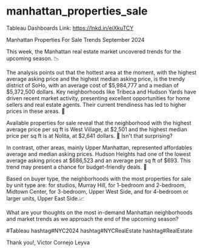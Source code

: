 # manhattan_properties_sale

Tableau Dashboards Link: https://lnkd.in/eiXkuTCY

Manhattan Properties For Sale Trends September 2024

This week, the Manhattan real estate market uncovered trends for the upcoming season. 📉

The analysis points out that the hottest area at the moment, with the highest average asking price and the highest median asking price, is the trendy district of SoHo, with an average cost of $5,984,777 and a median of $5,372,500 dollars. Key neighborhoods like Tribeca and Hudson Yards have driven recent market activity, presenting excellent opportunities for home sellers and real estate agents. Their current trendiness has led to higher prices in these areas. 🏡

Available properties for sale reveal that the neighborhood with the highest average price per sq ft is West Village, at $2,501 and the highest median price per sq ft is at Nolita, at $2,641 dollars. 📌 Isn't that surprising?

In contrast, other areas, mainly Upper Manhattan, represented affordables average and median asking prices. Hudson Heights had one of the lowest average asking prices at $686,523 and an average per sq ft of $693. This trend may present a chance for budget-friendly deals. 🔑

Based on buyer type, the neighborhoods with the most properties for sale by unit type are: for studios, Murray Hill, for 1-bedroom and 2-bedroom, Midtown Center, for 3-bedroom, Upper West Side, and for 4-bedroom or larger units, Upper East Side.📈

What are your thoughts on the most in-demand Manhattan neighborhoods and market trends as we approach the end of the upcoming season?

#Tableau hashtag#NYC2024 hashtag#NYCRealEstate hashtag#RealEstate

Thank you!,
Victor Cornejo Leyva
